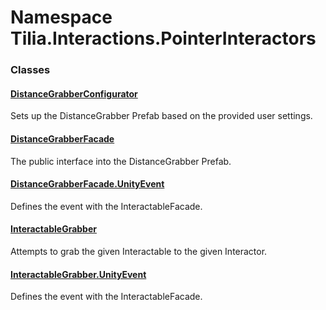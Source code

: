 # Namespace Tilia.Interactions.PointerInteractors

### Classes

#### [DistanceGrabberConfigurator]

Sets up the DistanceGrabber Prefab based on the provided user settings.

#### [DistanceGrabberFacade]

The public interface into the DistanceGrabber Prefab.

#### [DistanceGrabberFacade.UnityEvent]

Defines the event with the InteractableFacade.

#### [InteractableGrabber]

Attempts to grab the given Interactable to the given Interactor.

#### [InteractableGrabber.UnityEvent]

Defines the event with the InteractableFacade.

[DistanceGrabberConfigurator]: DistanceGrabberConfigurator.md
[DistanceGrabberFacade]: DistanceGrabberFacade.md
[DistanceGrabberFacade.UnityEvent]: DistanceGrabberFacade.UnityEvent.md
[InteractableGrabber]: InteractableGrabber.md
[InteractableGrabber.UnityEvent]: InteractableGrabber.UnityEvent.md
